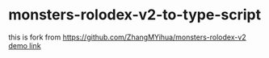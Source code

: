 # monsters-rolodex-v2-to-type-script
this is fork from https://github.com/ZhangMYihua/monsters-rolodex-v2  
[demo link](https://joeban0608.github.io/monsters-rolodex-v2-to-type-script/)

